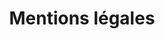 ---
title: "Mentions légales"
# watermark text
watermark: "Mentions"
# page header background image
bg_image: ""
# meta description
description : "WebPlusUn met ici en avant les textes de lois vous protégeant dans votre visite du site, et ma propriété intellectuelle."
---